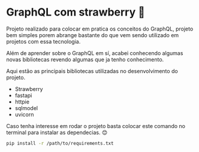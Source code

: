 #  GraphQL com strawberry 🍓

Projeto realizado para colocar em pratica os conceitos do GraphQL, projeto bem simples porem abrange bastante do que vem sendo utilizado  em projetos com essa tecnologia.

Além de aprender sobre o GraphQL em sí, acabei conhecendo algumas novas bibliotecas revendo algumas que ja tenho conhecimento.

Aqui estão as principais bibliotecas utilizadas no desenvolvimento do projeto. 

-   Strawberry
-   fastapi
-   httpie
-   sqlmodel
-   uvicorn

Caso tenha interesse em  rodar o projeto basta colocar este comando no terminal para instalar as dependecias. 😊 

```sh
pip install -r /path/to/requirements.txt
```
